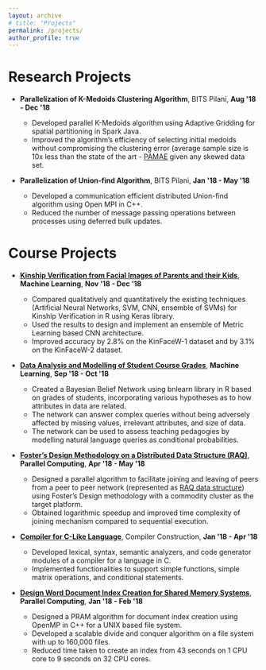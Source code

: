```yaml
---
layout: archive
# title: "Projects"
permalink: /projects/
author_profile: true
---
```


Research Projects
======
* **Parallelization of K-Medoids Clustering Algorithm**, BITS Pilani, **Aug '18 - Dec '18**
    * Developed parallel K-Medoids algorithm using Adaptive Gridding for spatial partitioning in Spark Java.
    * Improved the algorithm’s efficiency of selecting initial medoids without compromising the clustering error (average sample size is 10x less than the state of the art - [PAMAE](https://www.kdd.org/kdd2017/papers/view/pamae-parallel-k-medoids-clustering-with-high-accuracy-and-efficiency) given any skewed data set.

* **Parallelization of Union-find Algorithm**, BITS Pilani, **Jan '18 - May '18**
    * Developed a communication efficient distributed Union-find algorithm using Open MPI in C++.
    * Reduced the number of message passing operations between processes using deferred bulk updates.

Course Projects
======
* **[Kinship Verification from Facial Images of Parents and their Kids](https://1drv.ms/b/s!Avpe_Wh3r4Bfg4I5m5y8E6r0dl9w-Q?e=KugDQZ)**, **Machine Learning**, **Nov '18 - Dec '18**
    * Compared qualitatively and quantitatively the existing techniques (Artificial Neural Networks, SVM, CNN, ensemble of SVMs) for Kinship Verification in R using Keras library.
    * Used the results to design and implement an ensemble of Metric Learning based CNN architecture.
    * Improved accuracy by 2.8\% on the KinFaceW-1 dataset and by 3.1\% on the KinFaceW-2 dataset.

* **[Data Analysis and Modelling of Student Course Grades](https://1drv.ms/b/s!Avpe_Wh3r4Bfg4I1OFsB7IxLlPSafA?e=DflKKs)**, **Machine Learning**, **Sep '18 - Oct '18**
    * Created a Bayesian Belief Network using bnlearn library in R based on grades of students, incorporating various hypotheses as to how attributes in data are related. 
    * The network can answer complex queries without being adversely affected by missing values, irrelevant attributes, and size of data.
    * The network can be used to assess teaching pedagogies by modelling natural language queries as conditional probabilities.

* **[Foster’s Design Methodology on a Distributed Data Structure (RAQ)](https://1drv.ms/b/s!Avpe_Wh3r4BfgvcVSlIvhp9oIuwjOQ?e=ZQghW1)**, **Parallel Computing**, **Apr '18 - May '18**
    * Designed a parallel algorithm to facilitate joining and leaving of peers from a peer to peer network (represented as [RAQ data structure](http://faculty.marshall.usc.edu/Hamid-Nazerzadeh/pdf/raq.pdf)) using Foster’s Design methodology with a commodity cluster as the target platform.
    * Obtained logarithmic speedup and improved time complexity of joining mechanism compared to sequential execution.

* **[Compiler for C-Like Language](https://github.com/VigneshN1997/Toy-Compiler-in-C)**, Compiler Construction, **Jan '18 - Apr '18**
    * Developed lexical, syntax, semantic analyzers, and code generator modules of a compiler for a language in C.
    * Implemented functionalities to support simple functions, simple matrix operations, and conditional statements.

* **[Design Word Document Index Creation for Shared Memory Systems](https://github.com/VigneshN1997/Word-Document-Frequency-PRAM-Algorithm)**, **Parallel Computing**, **Jan '18 - Feb '18**
    * Designed a PRAM algorithm for document index creation using OpenMP in C++ for a UNIX based file system.
    * Developed a scalable divide and conquer algorithm on a file system with up to 160,000 files.
    * Reduced time taken to create an index from 43 seconds on 1 CPU core to 9 seconds on 32 CPU cores.